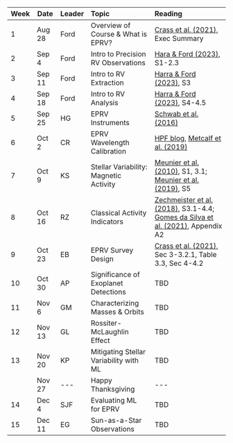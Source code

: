 | Week | Date   | Leader | Topic | Reading | 
| ---- | ------ | --------- |:-------------------------------- |:------- |
|  1   | Aug 28 | Ford      | Overview of Course & What is EPRV? | [Crass et al. (2021)]((https://ui.adsabs.harvard.edu/abs/2021arXiv210714291C/abstract)), Exec Summary | 
|  2   | Sep 4  | Ford      | Intro to Precision RV Observations | [Hara & Ford (2023)](https://ui.adsabs.harvard.edu/abs/2023AnRSA..10..623H/abstract), S1-2.3 |  
|  3   | Sep 11 | Ford      | Intro to RV Extraction | [Harra & Ford (2023)](https://ui.adsabs.harvard.edu/abs/2023AnRSA..10..623H/abstract), S3 |  
|  4   | Sep 18 | Ford      | Intro to RV Analysis | [Harra & Ford (2023)](https://ui.adsabs.harvard.edu/abs/2023AnRSA..10..623H/abstract), S4-4.5 |  
|  5   | Sep 25 | HG        | EPRV Instruments | [Schwab et al. (2016)](https://ntrs.nasa.gov/api/citations/20180004146/downloads/20180004146.pdf) | 
|  6   | Oct 2  | CR        | EPRV Wavelength Calibration | [HPF blog](https://hpf.psu.edu/2019/02/19/the-hpf-astro-comb/), [Metcalf et al. (2019)](https://doi.org/10.1364/OPTICA.6.000233) |  
|  7   | Oct 9  | KS        | Stellar Variability: Magnetic Activity | [Meunier et al. (2010)](https://ui.adsabs.harvard.edu/abs/2010A%26A...512A..39M/abstract), S1, 3.1; [Meunier et al. (2019)](https://ui.adsabs.harvard.edu/abs/2019A%26A...632A..81M/abstract), S5 |
|  8   | Oct 16 | RZ        | Classical Activity Indicators | [Zechmeister et al. (2018)](https://ui.adsabs.harvard.edu/abs/2018A%26A...609A..12Z/abstract), S3.1-4.4; [Gomes da Silva et al. (2021)](https://ui.adsabs.harvard.edu/abs/2021A%26A...646A..77G/abstract), Appendix A2 |
|  9   | Oct 23 | EB        | EPRV Survey Design | [Crass et al. (2021)]((https://ui.adsabs.harvard.edu/abs/2021arXiv210714291C/abstract)), Sec 3-3.2.1, Table 3.3, Sec 4-4.2  |
| 10   | Oct 30 | AP        | Significance of Exoplanet Detections | TBD | 
| 11   | Nov 6  | GM        | Characterizing Masses & Orbits | TBD | 
| 12   | Nov 13 | GL        | Rossiter-McLaughlin Effect | TBD | 
| 13   | Nov 20 | KP        | Mitigating Stellar Variability with ML | TBD | 
|      | Nov 27 | ---       | Happy Thanksgiving | --- |  
| 14   | Dec 4  | SJF       | Evaluating ML for EPRV | TBD | 
| 15   | Dec 11 | EG        | Sun-as-a-Star Observations | TBD | 

